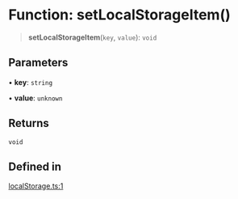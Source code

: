 # Function: setLocalStorageItem()

> **setLocalStorageItem**(`key`, `value`): `void`

## Parameters

• **key**: `string`

• **value**: `unknown`

## Returns

`void`

## Defined in

[localStorage.ts:1](https://github.com/mbti-nf-team/frontend-libraries/blob/08b9d43288f72c3d793bb8f598c64f689d769c2e/packages/storage/src/localStorage.ts#L1)
